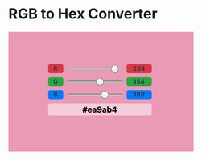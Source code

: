 # RGB to Hex Converter

![image](https://github.com/JessieMosbi/RGB-to-Hex-Converter/blob/master/interface.png?raw=true)
